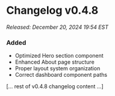 # Changelog v0.4.8
*Released: December 20, 2024 19:54 EST*

### Added
- Optimized Hero section component
- Enhanced About page structure
- Proper layout system organization
- Correct dashboard component paths

[... rest of v0.4.8 changelog content ...] 